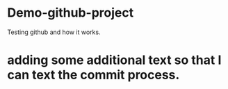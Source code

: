 # Demo-github-project
Testing github and how it works. 
# adding some additional text so that I can text the commit process. 
